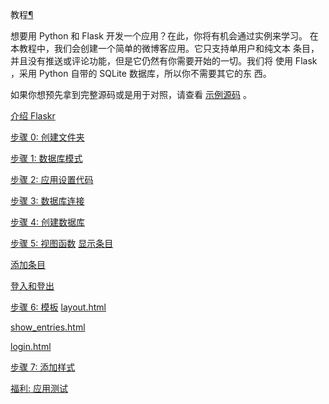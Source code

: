<span id="tutorial" ></span>
教程[¶](#tutorial)

想要用 Python 和 Flask 开发一个应用？在此，你将有机会通过实例来学习。
在本教程中，我们会创建一个简单的微博客应用。它只支持单用户和纯文本
条目，并且没有推送或评论功能，但是它仍然有你需要开始的一切。我们将
使用 Flask ，采用 Python 自带的 SQLite 数据库，所以你不需要其它的东
西。


如果你想预先拿到完整源码或是用于对照，请查看 [示例源码](http://github.com/mitsuhiko/flask/tree/master/examples/flaskr/) 。




[介绍 Flaskr](http://docs.pythontab.com/flask/flask0.10/tutorial/introduction.html)

[步骤 0: 创建文件夹](http://docs.pythontab.com/flask/flask0.10/tutorial/folders.html)

[步骤 1: 数据库模式](http://docs.pythontab.com/flask/flask0.10/tutorial/schema.html)

[步骤 2: 应用设置代码](http://docs.pythontab.com/flask/flask0.10/tutorial/setup.html)

[步骤 3: 数据库连接](http://docs.pythontab.com/flask/flask0.10/tutorial/dbcon.html)

[步骤 4: 创建数据库](http://docs.pythontab.com/flask/flask0.10/tutorial/dbinit.html)


[步骤 5: 视图函数](http://docs.pythontab.com/flask/flask0.10/tutorial/views.html)
[显示条目](http://docs.pythontab.com/flask/flask0.10/tutorial/views.html#id2)

[添加条目](http://docs.pythontab.com/flask/flask0.10/tutorial/views.html#id3)

[登入和登出](http://docs.pythontab.com/flask/flask0.10/tutorial/views.html#id4)





[步骤 6: 模板](http://docs.pythontab.com/flask/flask0.10/tutorial/templates.html)
[layout.html](http://docs.pythontab.com/flask/flask0.10/tutorial/templates.html#layout-html)

[show_entries.html](http://docs.pythontab.com/flask/flask0.10/tutorial/templates.html#show-entries-html)

[login.html](http://docs.pythontab.com/flask/flask0.10/tutorial/templates.html#login-html)




[步骤 7: 添加样式](http://docs.pythontab.com/flask/flask0.10/tutorial/css.html)

[福利: 应用测试](http://docs.pythontab.com/flask/flask0.10/tutorial/testing.html)








